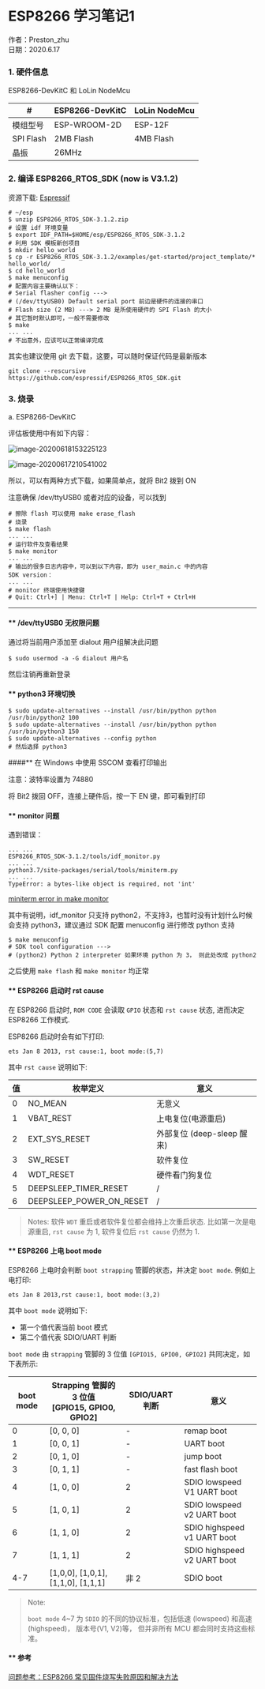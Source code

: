 # ESP8266 学习笔记1
作者：Preston_zhu<br>
日期：2020.6.17

### 1. 硬件信息

ESP8266-DevKitC 和 LoLin NodeMcu

| #         | ESP8266-DevKitC | LoLin NodeMcu |
| --------- | --------------- | ------------- |
| 模组型号  | ESP-WROOM-2D    | ESP-12F       |
| SPI Flash | 2MB Flash       | 4MB Flash     |
| 晶振      | 26MHz           |               |

### 2. 编译 ESP8266_RTOS_SDK (now is V3.1.2)

资源下载: [Espressif](https://www.espressif.com/zh-hans/support/download/all)

```shell
# ~/esp
$ unzip ESP8266_RTOS_SDK-3.1.2.zip
# 设置 idf 环境变量
$ export IDF_PATH=$HOME/esp/ESP8266_RTOS_SDK-3.1.2
# 利用 SDK 模板新创项目
$ mkdir hello_world
$ cp -r ESP8266_RTOS_SDK-3.1.2/examples/get-started/project_template/* hello_world/
$ cd hello_world
$ make menuconfig
# 配置内容主要确认以下：
# Serial flasher config --->
# (/dev/ttyUSB0) Default serial port 前边是硬件的连接的串口
# Flash size (2 MB) ---> 2 MB 是所使用硬件的 SPI Flash 的大小
# 其它暂时默认即可，一般不需要修改
$ make
... ...
# 不出意外，应该可以正常编译完成
```

其实也建议使用 git 去下载，这要，可以随时保证代码是最新版本

```shell
git clone --rescursive https://github.com/espressif/ESP8266_RTOS_SDK.git
```

### 3. 烧录

a. ESP8266-DevKitC

评估板使用中有如下内容：

![image-20200618153225123](E:\esp\notes\images\image-20200618153225123.png)

![image-20200617210541002](E:\esp\notes\images\image-20200617210541002.png)

所以，可以有两种方式下载，如果简单点，就将 Bit2 拨到 ON 

注意确保 /dev/ttyUSB0 或者对应的设备，可以找到

```shell
# 擦除 flash 可以使用 make erase_flash
# 烧录
$ make flash
... ...
# 运行软件及查看结果
$ make monitor
... ...
# 输出的很多日志内容中，可以到以下内容，即为 user_main.c 中的内容
SDK version：
... ...
# monitor 终端使用快捷键
# Quit: Ctrl+] | Menu: Ctrl+T | Help: Ctrl+T + Ctrl+H
```



------

#### ** /dev/ttyUSB0 无权限问题

通过将当前用户添加至 dialout 用户组解决此问题

```shell
$ sudo usermod -a -G dialout 用户名
```

然后注销再重新登录

#### ** python3 环境切换

```shell
$ sudo update-alternatives --install /usr/bin/python python /usr/bin/python2 100
$ sudo update-alternatives --install /usr/bin/python python /usr/bin/python3 150
$ sudo update-alternatives --config python
# 然后选择 python3
```

####** 在 Windows 中使用 SSCOM 查看打印输出

注意：波特率设置为 74880

将 Bit2 拨回 OFF，连接上硬件后，按一下 EN 键，即可看到打印

#### ** monitor 问题

遇到错误：

```shell
... ...
ESP8266_RTOS_SDK-3.1.2/tools/idf_monitor.py
... ...
python3.7/site-packages/serial/tools/miniterm.py
... ...
TypeError: a bytes-like object is required, not 'int'
```

[miniterm error in make monitor](https://github.com/espressif/esp-idf/issues/954) 

其中有说明，idf_monitor 只支持 python2，不支持3，也暂时没有计划什么时候会支持 python3，建议通过 SDK 配置 menuconfig 进行修改 python 支持

```shell
$ make menuconfig
# SDK tool configuration --->
# (python2) Python 2 interpreter 如果环境 python 为 3， 则此处改成 python2
```

之后使用 `make flash` 和 `make monitor` 均正常

#### ** ESP8266 启动时 rst cause

在 ESP8266 启动时, `ROM CODE` 会读取 `GPIO` 状态和 `rst cause` 状态, 进而决定 ESP8266 工作模式.

ESP8266 启动时会有如下打印:

```shell
ets Jan 8 2013, rst cause:1, boot mode:(5,7)
```

其中 `rst cause` 说明如下:

| 值   | 枚举定义                 | 意义                       |
| ---- | ------------------------ | -------------------------- |
| 0    | NO_MEAN                  | 无意义                     |
| 1    | VBAT_REST                | 上电复位(电源重启)         |
| 2    | EXT_SYS_RESET            | 外部复位 (deep-sleep 醒来) |
| 3    | SW_RESET                 | 软件复位                   |
| 4    | WDT_RESET                | 硬件看门狗复位             |
| 5    | DEEPSLEEP_TIMER_RESET    | /                          |
| 6    | DEEPSLEEP_POWER_ON_RESET | /                          |

> Notes:
> 软件 `WDT`  重启或者软件复位都会维持上次重启状态. 比如第一次是电源重启, `rst cause` 为 1, 软件复位后 `rst cause` 仍然为 1.

#### ** ESP8266 上电 boot mode

ESP8266 上电时会判断 `boot strapping` 管脚的状态，并决定 `boot mode`.
例如上电打印:

```shell
ets Jan 8 2013,rst cause:1, boot mode:(3,2)
```


其中 `boot mode` 说明如下:

* 第一个值代表当前 boot 模式
* 第二个值代表 SDIO/UART 判断

`boot mode` 由 `strapping` 管脚的 3 位值 `[GPIO15, GPIO0, GPIO2]` 共同决定，如下表所示:

| boot mode | Strapping 管脚的 3 位值<br>[GPIO15, GPIO0, GPIO2] | SDIO/UART 判断 | 意义                        |
| --------- | ------------------------------------------------- | -------------- | --------------------------- |
| 0         | [0, 0, 0]                                         | -              | remap boot                  |
| 1         | [0, 0, 1]                                         | -              | UART boot                   |
| 2         | [0, 1, 0]                                         | -              | jump boot                   |
| 3         | [0, 1, 1]                                         | -              | fast flash boot             |
| 4         | [1, 0, 0]                                         | 2              | SDIO lowspeed V1 UART boot  |
| 5         | [1, 0, 1]                                         | 2              | SDIO lowspeed v2 UART boot  |
| 6         | [1, 1, 0]                                         | 2              | SDIO highspeed v1 UART boot |
| 7         | [1, 1, 1]                                         | 2              | SDIO highspeed v2 UART boot |
| 4-7       | [1,0,0], [1,0,1], [1,1,0], [1,1,1]                | 非 2           | SDIO boot                   |

> Note:
>
> `boot mode` 4~7 为 `SDIO` 的不同的协议标准，包括低速 (lowspeed) 和高速 (highspeed)， 版本号(V1, V2)等， 但并非所有 MCU 都会同时支持这些标准。

#### ** 参考

[问题参考：ESP8266 常见固件烧写失败原因和解决方法](https://blog.csdn.net/espressif/article/details/102650210?utm_medium=distribute.pc_relevant_t0.none-task-blog-BlogCommendFromMachineLearnPai2-1.nonecase&depth_1-utm_source=distribute.pc_relevant_t0.none-task-blog-BlogCommendFromMachineLearnPai2-1.nonecase)